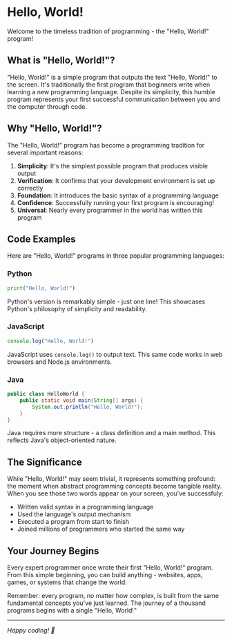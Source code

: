 # Hello, World!

Welcome to the timeless tradition of programming - the "Hello, World!" program!

## What is "Hello, World!"?

"Hello, World!" is a simple program that outputs the text "Hello, World!" to the screen. It's traditionally the first program that beginners write when learning a new programming language. Despite its simplicity, this humble program represents your first successful communication between you and the computer through code.

## Why "Hello, World!"?

The "Hello, World!" program has become a programming tradition for several important reasons:

1. **Simplicity**: It's the simplest possible program that produces visible output
2. **Verification**: It confirms that your development environment is set up correctly
3. **Foundation**: It introduces the basic syntax of a programming language
4. **Confidence**: Successfully running your first program is encouraging!
5. **Universal**: Nearly every programmer in the world has written this program

## Code Examples

Here are "Hello, World!" programs in three popular programming languages:

### Python

```python
print("Hello, World!")
```

Python's version is remarkably simple - just one line! This showcases Python's philosophy of simplicity and readability.

### JavaScript

```javascript
console.log("Hello, World!")
```

JavaScript uses `console.log()` to output text. This same code works in web browsers and Node.js environments.

### Java

```java
public class HelloWorld {
    public static void main(String[] args) {
        System.out.println("Hello, World!");
    }
}
```

Java requires more structure - a class definition and a main method. This reflects Java's object-oriented nature.

## The Significance

While "Hello, World!" may seem trivial, it represents something profound: the moment when abstract programming concepts become tangible reality. When you see those two words appear on your screen, you've successfuly:

- Written valid syntax in a programming language
- Used the language's output mechanism
- Executed a program from start to finish
- Joined millions of programmers who started the same way

## Your Journey Begins

Every expert programmer once wrote their first "Hello, World!" program. From this simple beginning, you can build anything - websites, apps, games, or systems that change the world.

Remember: every program, no matter how complex, is built from the same fundamental concepts you've just learned. The journey of a thousand programs begins with a single "Hello, World!"

---

_Happy coding! 🚀_
